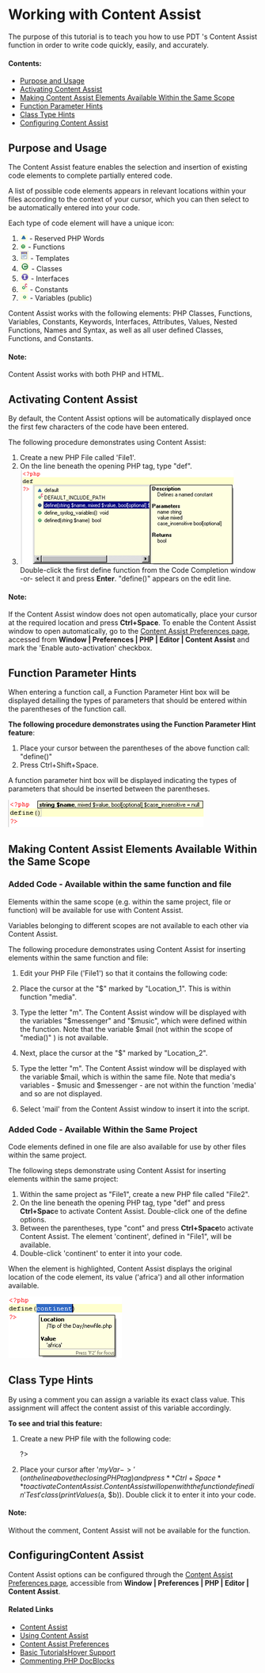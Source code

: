 # Working with Content Assist

<!--context:working_with_code_assist-->

The purpose of this tutorial is to teach you how to use PDT 's Content Assist function in order to write code quickly, easily, and accurately.

#### Contents:

 * [Purpose and Usage](#Purpose_and_Usage)
 * [Activating Content Assist](#Activating_Code_Assist)
 * [Making Content Assist Elements Available Within the Same Scope](#CA_Available_Same_Scope)
 * [Function Parameter Hints](#Function_Parameter_Hints)
 * [Class Type Hints](#Class_Type_Hints)
 * [Configuring Content Assist](#Configuring_Code_Assist)

## Purpose and Usage

The Content Assist feature enables the selection and insertion of existing code elements to complete partially entered code.

A list of possible code elements appears in relevant locations within your files according to the context of your cursor, which you can then select to be automatically entered into your code.

Each type of code element will have a unique icon:

 1. ![code_assist_triangle.png](images/code_assist_triangle.png "code_assist_triangle.png") - Reserved PHP Words
 2. ![code_assist_circle.png](images/code_assist_circle.png "code_assist_circle.png") - Functions
 3. ![template_icon.png](images/template_icon.png "template_icon.png") - Templates
 4. ![classes_icon.png](images/classes_icon.png "classes_icon.png") - Classes
 5. ![interfaces_icon.png](images/interfaces_icon.png "interfaces_icon.png") - Interfaces
 6. ![constants_icon.png](images/constants_icon.png "constants_icon.png") - Constants
 7. ![variables_icon.png](images/variables_icon.png "variables_icon.png") - Variables (public)

Content Assist works with the following elements: PHP Classes, Functions, Variables, Constants, Keywords, Interfaces, Attributes, Values, Nested Functions, Names and Syntax, as well as all user defined Classes, Functions, and Constants.

#### Note:

Content Assist works with both PHP and HTML.

## Activating Content Assist

By default, the Content Assist options will be automatically displayed once the first few characters of the code have been entered.

<!--ref-start-->

The following procedure demonstrates using Content Assist:

 1. Create a new PHP File called 'File1'.
 2. On the line beneath the opening PHP tag, type "def".
 3. ![pri Code Asisst Box](images/code_assist_example.png "pri Code Asisst Box") Double-click the first define function from the Code Completion window -or- select it and press **Enter**. "define()" appears on the edit line.

<!--ref-end-->

#### Note:

If the Content Assist window does not open automatically, place your cursor at the required location and press **Ctrl+Space**.  To enable the Content Assist window to open automatically, go to the [Content Assist Preferences page](../../032-reference/032-preferences/040-editor/008-code_assist.md), accessed from **Window | Preferences | PHP | Editor | Content Assist** and mark the 'Enable auto-activation' checkbox.

## Function Parameter Hints

When entering a function call, a Function Parameter Hint box will be displayed detailing the types of parameters that should be entered within the parentheses of the function call.

<!--ref-start-->

**The following procedure demonstrates using the Function Parameter Hint feature**:

 1. Place your cursor between the parentheses of the above function call: "define()"
 2. Press Ctrl+Shift+Space.

A function parameter hint box will be displayed indicating the types of parameters that should be inserted between the parentheses.

![Parameter Hint](images/code_assist_function_parameter.png "Parameter Hint")

<!--ref-end-->

## Making Content Assist Elements Available Within the Same Scope

### Added Code - Available within the same function and file

Elements within the same scope (e.g. within the same project, file or function) will be available for use with Content Assist.

Variables belonging to different scopes are not available to each other via Content Assist.

<!--ref-start-->

The following procedure demonstrates using Content Assist for inserting elements within the same function and file:

 1. Edit your PHP File ('File1') so that it contains the following code:


    <?php
    define('continent','africa');
    $control = '';
    $mail = 'int@eclipse.org';
    function media() {
        $music = '';
        $messenger = '';
        $                /*--------- Location_1*/
    }
    $                    /* ---------Location_2*/
    ?>

 1. Place the cursor at the "$" marked by "Location_1". This is within function "media".
 2. Type the letter "m". The Content Assist window will be displayed with the variables "$messenger" and "$music", which were defined within the function.  Note that the variable $mail (not within the scope of "media()" ) is not available.
 3. Next, place the cursor at the "$" marked by "Location_2".
 4. Type the letter "m". The Content Assist window will be displayed with the variable $mail, which is within the same file.  Note that media's variables - $music and $messenger  - are not within the function 'media' and so are not displayed.
 5. Select 'mail' from the Content Assist window to insert it into the script.

<!--ref-end-->

### Added Code - Available Within the Same Project

Code elements defined in one file are also available for use by other files within the same project.

<!--ref-start-->

The following steps demonstrate using Content Assist for inserting elements within the same project:

 1. Within the same project as "File1", create a new PHP file called "File2".
 2. On the line beneath the opening PHP tag, type "def" and press **Ctrl+Spac**e to activate Content Assist. Double-click one of the define options.
 3. Between the parentheses, type "cont" and press **Ctrl+Space**to activate Content Assist. The element 'continent', defined in "File1", will be available.
 4. Double-click 'continent' to enter it into your code.

When the element is highlighted, Content Assist displays the original location of the code element, its value ('africa') and all other information available.

![Element Information](images/code_assist_cont_info.png "Element Information")

<!--ref-end-->

## Class Type Hints

By using a comment you can assign a variable its exact class value. This assignment will affect the content assist of this variable accordingly.

<!--ref-start-->

**To see and trial this feature:**

 1. Create a new PHP file with the following code:


    <?php
    function getClass() {
        return new Test();
    }
    class Test {
        function printValues($a, $b) {
            echo "Values: $a, $b";
        }
    }
    /* @var $myVar Test */
    $myVar = getClass();
    $myVar->
    ?>

 1. Place your cursor after  '$myVar->' (on the line above the closing PHP tag) and press **Ctrl+Space**to activate Content Assist. Content Assist will open with the function defined in 'Test' class (printValues($a, $b)). Double click it to enter it into your code.

<!--ref-end-->

#### Note:

Without the comment, Content Assist will not be available for the function.

## ConfiguringContent Assist

Content Assist options can be configured through the [Content Assist Preferences page](../../032-reference/032-preferences/040-editor/008-code_assist.md), accessible from **Window | Preferences | PHP | Editor | Content Assist**.

<!--links-start-->

#### Related Links

 * [Content Assist](../../016-concepts/016-code_assist_concept.md)
 * [Using Content Assist](../../024-tasks/024-using_code_assist.md)
 * [Content Assist Preferences](../../032-reference/032-preferences/040-editor/008-code_assist.md)
 * [Basic Tutorials](000-index.md)[Hover Support](../../016-concepts/072-hover_support.md)
 * [Commenting PHP DocBlocks](../../024-tasks/128-commenting_php_docblocks.md)

<!--links-end-->
